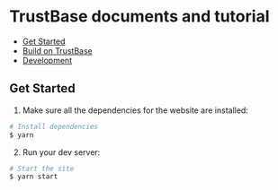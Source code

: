 # TrustBase documents and tutorial

- [Get Started](/docs/install)
- [Build on TrustBase](/docs/build)
- [Development](/docs/contract)

## Get Started

1. Make sure all the dependencies for the website are installed:

```sh
# Install dependencies
$ yarn
```

2. Run your dev server:

```sh
# Start the site
$ yarn start
```
